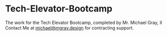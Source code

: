 # Tech-Elevator-Bootcamp
The work for the Tech Elevator Bootcamp, completed by Mr. Michael Gray, II
Contact Me at michael@mgray.design for contracting support. 
